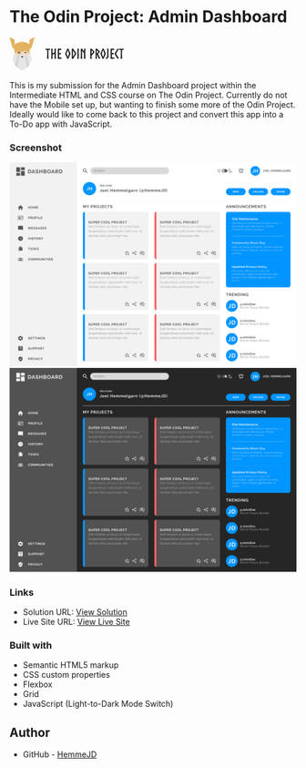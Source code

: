 # The Odin Project: Admin Dashboard

<div>
    <svg xmlns="http://www.w3.org/2000/svg" width="205" height="59" viewBox="0 0 205 59" fill="none" role="img" aria-labelledby="aqu6czecqbbwagiu3qtmeoyqbocb6ksh" class="hidden lg:block h-12 w-auto text-gray-800 dark:text-gray-300"><title id="aqu6czecqbbwagiu3qtmeoyqbocb6ksh">Odin Logo</title>
  <path fill-rule="evenodd" clip-rule="evenodd" d="M8.68945 34.7331L13.1482 19.2902H30.9833L35.442 34.7331H8.68945Z" fill="#EED9C3"></path>
  <ellipse cx="27.7849" cy="27.1223" rx="1.26005" ry="1.24284" fill="#353535"></ellipse>
  <path fill-rule="evenodd" clip-rule="evenodd" d="M19.446 25.7092C19.446 25.2752 19.0891 24.9233 18.6493 24.9233C17.638 24.9233 15.9034 24.9233 14.8922 24.9233C14.4523 24.9233 14.0955 25.2752 14.0955 25.7092C14.0955 26.3856 14.0955 27.3716 14.0955 28.1426C14.0955 28.7935 14.6305 29.3212 15.2902 29.3212C15.6995 29.3212 16.1763 29.3212 16.6578 29.3212C17.3973 29.3212 18.1062 29.0314 18.6295 28.5155C19.1522 28.0001 19.446 27.3004 19.446 26.5712C19.446 26.2585 19.446 25.9621 19.446 25.7092Z" fill="#A78347"></path>
  <path fill-rule="evenodd" clip-rule="evenodd" d="M35.0004 4.5308L43.8517 0L39.0002 18L35.0002 22L35.0004 4.5308Z" fill="#E3B261"></path>
  <path fill-rule="evenodd" clip-rule="evenodd" d="M8.8514 4.5308L0.000132561 0L4.85156 18L8.85156 22L8.8514 4.5308Z" fill="#E3B261"></path>
  <path fill-rule="evenodd" clip-rule="evenodd" d="M35.442 12.7438C35.442 12.7438 28.7539 8.34589 22.0657 8.34589C15.3776 8.34589 8.68945 12.7438 8.68945 12.7438V25.9373L10.473 29.4556C11.7527 24.5929 17.5445 22.5672 21.576 25.5723L22.0657 25.9373L22.5554 25.5723C26.587 22.5672 32.3788 24.5929 33.6585 29.4556L35.442 25.9373V12.7438Z" fill="#E3B261"></path>
  <path fill-rule="evenodd" clip-rule="evenodd" d="M17.6068 32.5341L14.0398 53.2041L9.12134 49.6858L13.148 34.7331L17.6068 32.5341Z" fill="#D4D4D4"></path>
  <path fill-rule="evenodd" clip-rule="evenodd" d="M26.5243 32.5341L30.0913 53.2041L35.0098 49.6858L30.9831 34.7331L26.5243 32.5341Z" fill="#D5D5D5"></path>
  <path fill-rule="evenodd" clip-rule="evenodd" d="M8.68933 25.9373L5.12231 39.1309L9.58108 47.9267L13.1481 34.7331L8.68933 25.9373Z" fill="#E6E6E6"></path>
  <path fill-rule="evenodd" clip-rule="evenodd" d="M35.4418 25.9373L39.0088 39.1309L34.55 47.9267L30.983 34.7331L35.4418 25.9373Z" fill="#E6E6E6"></path>
  <path fill-rule="evenodd" clip-rule="evenodd" d="M17.6069 32.5341L13.594 54.0837L22.0656 58.4815L30.5373 54.0837L26.5244 32.5341L22.3983 30.4992L22.0656 30.3352L17.6069 32.5341Z" fill="#E6E6E6"></path>
  <path fill-rule="evenodd" clip-rule="evenodd" d="M23.6636 33.4137H20.5425C20.5425 33.4137 20.5425 33.9348 20.5425 34.514C20.5425 34.9222 20.707 35.3131 20.9995 35.6016C21.292 35.8901 21.6884 36.0524 22.1022 36.0524C22.1026 36.0524 22.1035 36.0524 22.1039 36.0524C22.5177 36.0524 22.9141 35.8901 23.2066 35.6016C23.4991 35.3131 23.6636 34.9222 23.6636 34.514C23.6636 33.9348 23.6636 33.4137 23.6636 33.4137Z" fill="#353535"></path>
  <path d="M68.808 20.384L67.704 20.456C67.368 20.456 67.056 20.456 66.696 20.432C66.504 20.432 66.288 20.6 66.144 20.6L65.688 20.408L63.36 20.288L63.288 22.256L63.576 22.544L65.04 22.496C65.112 22.496 65.256 22.472 65.424 22.424L65.544 22.304L66.072 22.376L66.216 23.36L66.12 24.896L66.264 26.024L66.144 30.92L66.024 34.304L66.24 34.544L65.88 36.056V37.904L67.152 38.096L67.824 37.976L68.52 37.592L68.328 35.888V31.376L68.04 30.92L68.064 30.896L68.28 29.456L68.256 27.608V27.2C68.256 27.032 68.232 26.816 68.232 26.624C68.208 26.48 68.208 25.88 68.208 25.664L68.256 23.888L68.16 23.36L68.304 22.352H69.048L69.768 22.4L70.008 22.472H71.088L71.16 21.344L71.016 20.336L68.808 20.384ZM73.2638 33.992L73.3118 35.504L73.6478 35.864L73.2638 36.32L73.1918 37.928L74.7038 38.072L75.6878 38.024L75.7118 37.136L75.6398 36.056L75.4958 34.784L75.5198 34.712L75.6398 30.536L77.5118 29.744H77.5358L78.9278 29.432L78.9038 29.864L78.9758 30.2L78.9278 33.896L79.2878 34.28L79.0478 34.496L78.8798 37.184L79.1918 38.024H80.5838L81.4718 37.976L81.4238 36.656L81.2558 36.056L81.2078 32.984L81.1598 28.688L81.1118 28.208L81.0398 27.128L81.1598 24.872L80.9438 24.176L81.1838 23.864L81.2078 22.952V22.976L81.3518 21.608L81.4238 20.408L80.0558 20.36L79.1678 20.336L78.8078 21.032L78.9278 21.992L78.9758 24.152L79.0478 26.336L78.9518 26.984L78.6878 27.104L78.2318 27.32L77.2478 27.752L77.0318 28.016L76.6478 27.872L75.6398 28.232L75.5918 28.256L75.3758 25.928L75.4718 24.344L75.2078 24.128L75.4958 23.672L75.6158 22.208L75.7118 20.48L73.6478 20.216L73.0718 20.6L73.2398 22.088L73.1678 22.568L73.2398 24.152L73.4078 25.64L73.3118 27.992L73.4798 30.704L73.2638 33.992ZM90.8258 22.616L90.8738 21.272L90.8498 20.336L88.4738 20.36L87.5378 20.552L87.2018 20.36H85.8338L84.7058 20.504L84.8258 22.208L85.0898 22.52L84.8258 22.928L84.8498 24.152L84.8258 26.024V27.8L84.7538 28.688L84.9458 31.064L84.8498 31.256L84.8738 32.552V33.104L85.0898 33.392L84.8018 34.016L84.7778 35.12L84.8018 35.384L84.6578 37.016L84.7778 38L86.5778 38.024L86.7698 37.904H87.6098L88.9778 38.048L90.5618 38.072L91.1138 37.832L91.2098 36.944L91.2578 35.744L90.0578 35.72L89.4578 35.912L87.5378 35.936L87.3458 35.888L87.1298 35.84L87.0818 33.512L87.0578 33.464L87.1298 33.248L86.9858 32.552L87.0818 30.08H87.4658L88.9778 30.128L90.1538 30.176L90.2018 29.192L90.3458 28.472L90.0338 27.872L88.8098 27.992L87.8738 28.04L86.9858 27.992L86.9378 27.056L86.6978 26.864L86.9618 26.432L87.0818 25.712V23.336L87.1298 22.736V22.472H87.3458L88.6658 22.52L89.0498 22.448L89.1218 22.424L89.6978 22.616H90.8258ZM102.331 20.312L102.115 20.336H101.227L101.179 20.504L101.035 21.224L100.939 21.368L99.6429 24.608L99.7629 24.872L99.3309 25.184L98.0349 28.328L97.8429 28.448L97.8909 29.96L98.4669 31.184L99.3309 33.224L100.051 34.712H100.315L100.243 35.12L101.083 37.208L101.107 38L103.291 38.024L103.339 37.76L103.627 36.992L104.923 33.92L105.475 32.768L105.499 32.384L105.691 32.144L106.867 29.768L106.939 28.448L106.123 26.672L105.475 25.232H105.235L105.115 24.584L103.891 21.584L103.411 20.264L102.331 20.312ZM102.379 34.952L101.323 32.192L100.843 31.208L100.363 30.872L100.603 30.584L100.387 29.888L100.075 29.096L100.051 28.808L100.843 26.744L100.675 26.36L101.011 26.264L102.331 22.784L102.475 23.24L103.027 24.704L103.459 24.968L103.243 25.256L104.179 27.68L104.467 28.496L104.659 29.096L103.483 31.976L103.507 32.408H103.531L103.243 32.696L102.475 35.216L102.379 34.952ZM113.227 35.72L114.067 34.016L116.539 30.224L116.971 29.504L116.947 27.752L116.515 27.2L116.539 27.248L114.715 24.824L114.091 23.72L113.251 22.88L112.987 22.088L111.499 20.048L110.227 20.432L109.195 20.744L109.219 21.632L109.291 22.88L109.531 23.192L109.291 23.648L109.315 29.936L109.459 30.872L109.315 36.248V36.224L109.267 37.832L110.827 38.048L111.619 38.264L113.227 35.72ZM111.451 26.744L111.379 23.264L111.523 23.432L113.899 27.248L114.379 27.632L114.475 28.208L114.907 28.856L114.475 29.552L113.683 30.872L112.675 32.816L112.867 33.032L112.435 33.248L111.379 34.952L111.355 35L111.379 33.704L111.475 28.952L111.091 27.824L111.451 26.744ZM119.431 27.56L119.359 28.88L119.287 29.624V34.112V34.976L119.575 35.384L119.287 35.864L118.951 38L120.055 38.024L120.559 38.048L121.615 37.712L121.639 36.824L121.591 36.368L121.543 36.008V29.36L121.279 29.192L121.495 28.688L121.447 28.088L121.351 27.152L121.423 25.928L121.495 22.784L121.615 22.184L121.735 20.432L120.175 20.336L119.047 20.408L119.167 21.608L119.383 21.728L119.191 22.16L119.263 26.96L119.431 27.56ZM133.115 35.888V35.12L132.947 29.864L132.683 29.072L132.875 28.064L133.115 22.16L133.163 20.528L132.179 20.36L130.787 20.384V22.304L131.027 22.64L130.787 23.384V25.448L129.995 24.152L129.803 24.056L129.203 23.096L127.043 20.12L125.147 20.648V21.896L125.243 24.392L125.339 25.76L125.243 30.752L125.459 31.232L125.267 31.928L125.123 35.336V35.744L125.195 35.96L125.027 37.88L126.059 38.072L127.475 38.024L127.523 36.488L127.451 36.152L127.475 33.656L127.259 32.744L127.379 31.88L127.427 26.408L127.139 26.096L127.115 26.048L127.451 25.184V23.888L128.075 24.752L129.059 26.12L129.755 26.96L130.091 27.488L130.427 27.848L130.811 28.496L130.835 30.992L130.907 31.448L130.835 31.568L130.811 33.872L130.835 36.152L130.811 38.024L131.627 38.072L132.947 38.048L133.259 37.232L133.115 35.888ZM147.393 28.76L148.161 28.016L148.905 27.104L148.953 25.448L146.457 22.808L145.953 22.64L145.857 22.232L143.697 20L142.929 20.288L141.777 20.792L141.825 22.4L141.945 23.384V27.32L141.897 27.44L141.873 33.44L142.161 33.752L141.945 34.496L141.681 37.928L143.073 38.072L144.273 38L144.129 35.024L143.745 34.688L144.129 34.112L144.081 32.456L144.297 32.216L145.905 30.392L147.393 28.76ZM144.105 27.128L143.841 26.648L144.081 25.904L144.057 24.752L144.081 23.048L145.473 24.608L145.689 24.752L145.857 25.088L146.889 26.24L146.505 26.792L146.265 27.392L146.001 27.32L144.801 28.736L144.105 29.48V27.128ZM153.466 30.608L154.426 32.552L154.642 33.104L155.53 34.784L155.818 34.928L155.794 35.336L156.634 37.256L157.21 38.192L159.154 37.112L159.178 36.416L158.386 35.576L157.954 34.664V34.688L157.618 33.992L157.474 33.92V33.608L156.514 31.976C156.346 31.736 156.202 31.616 156.01 31.4V30.992C155.866 30.704 155.578 30.296 155.41 29.96L156.082 29.048L156.49 28.544L157.258 27.632L158.362 26.288L158.53 24.848L157.378 23.792C157.354 23.792 156.97 23.912 156.946 23.888L156.802 23.288L152.986 19.976L151.09 20.744L151.186 22.808L151.306 27.392L151.114 27.872L151.162 29.12L151.258 31.928V32.864L151.474 33.176L151.114 34.112L150.97 37.928L152.554 38.072L153.514 37.688L153.49 35.696L153.418 35.48L153.346 33.08L153.322 30.464L153.466 30.608ZM153.37 28.352L153.274 26.216L153.226 25.952L153.178 25.808L153.082 25.376L153.274 24.92V24.68L153.322 22.832L155.53 25.016L155.698 25.136L156.178 25.736L155.914 26.072C155.602 26.504 155.026 27.248 154.69 27.656L153.49 29.144L153.322 29.24L153.37 28.352ZM164.323 20.312L164.107 20.336H163.219L163.171 20.504L163.027 21.224L162.931 21.368L161.635 24.608L161.755 24.872L161.323 25.184L160.027 28.328L159.835 28.448L159.883 29.96L160.459 31.184L161.323 33.224L162.043 34.712H162.307L162.235 35.12L163.075 37.208L163.099 38L165.283 38.024L165.331 37.76L165.619 36.992L166.915 33.92L167.467 32.768L167.491 32.384L167.683 32.144L168.859 29.768L168.931 28.448L168.115 26.672L167.467 25.232H167.227L167.107 24.584L165.883 21.584L165.403 20.264L164.323 20.312ZM164.371 34.952L163.315 32.192L162.835 31.208L162.355 30.872L162.595 30.584L162.379 29.888L162.067 29.096L162.043 28.808L162.835 26.744L162.667 26.36L163.003 26.264L164.323 22.784L164.467 23.24L165.019 24.704L165.451 24.968L165.235 25.256L166.171 27.68L166.459 28.496L166.651 29.096L165.475 31.976L165.499 32.408H165.523L165.235 32.696L164.467 35.216L164.371 34.952ZM171.71 27.608L171.59 28.928L171.614 30.416L171.638 30.752V31.688L171.542 34.304L171.59 34.52L171.23 35.024L170.174 35.72L169.118 36.152V37.4L170.438 38.384L172.214 36.944L172.19 36.464L172.838 36.368L173.606 35.696L173.99 35.024L173.702 30.896L173.51 30.176L173.774 29.984L173.678 23.288L173.966 21.176L173.654 20.336L171.374 20.384V21.728L171.806 21.968L171.494 22.352L171.566 26.408L171.71 27.608ZM183.502 22.616L183.55 21.272L183.526 20.336L181.15 20.36L180.214 20.552L179.878 20.36H178.51L177.382 20.504L177.502 22.208L177.766 22.52L177.502 22.928L177.526 24.152L177.502 26.024V27.8L177.43 28.688L177.622 31.064L177.526 31.256L177.55 32.552V33.104L177.766 33.392L177.478 34.016L177.454 35.12L177.478 35.384L177.334 37.016L177.454 38L179.254 38.024L179.446 37.904H180.286L181.654 38.048L183.238 38.072L183.79 37.832L183.886 36.944L183.934 35.744L182.734 35.72L182.134 35.912L180.214 35.936L180.022 35.888L179.806 35.84L179.758 33.512L179.734 33.464L179.806 33.248L179.662 32.552L179.758 30.08H180.142L181.654 30.128L182.83 30.176L182.878 29.192L183.022 28.472L182.71 27.872L181.486 27.992L180.55 28.04L179.662 27.992L179.614 27.056L179.374 26.864L179.638 26.432L179.758 25.712V23.336L179.806 22.736V22.472H180.022L181.342 22.52L181.726 22.448L181.798 22.424L182.374 22.616H183.502ZM185.362 30.896L186.226 32.456L187.33 33.488L187.138 33.92L188.962 36.752L189.01 37.04L189.826 38.312L190.642 37.784L191.89 36.752L191.338 35.864L190.09 34.232L188.986 32.36L188.098 30.992L187.882 30.512L187.546 30.176L187.306 29.72L186.946 29.024L187.258 28.448L187.714 27.632L188.506 26.384L189.946 24.248L190.066 23.6L190.474 23.336L191.146 22.4L191.818 21.2L190.018 20L189.178 20.984L189.154 21.176L187.81 23.384V23.48L187.21 24.44V25.016L186.346 25.856L184.786 28.496L184.81 30.032L185.362 30.896ZM198.12 20.384L197.016 20.456C196.68 20.456 196.368 20.456 196.008 20.432C195.816 20.432 195.6 20.6 195.456 20.6L195 20.408L192.672 20.288L192.6 22.256L192.888 22.544L194.352 22.496C194.424 22.496 194.568 22.472 194.736 22.424L194.856 22.304L195.384 22.376L195.528 23.36L195.432 24.896L195.576 26.024L195.456 30.92L195.336 34.304L195.552 34.544L195.192 36.056V37.904L196.464 38.096L197.136 37.976L197.832 37.592L197.64 35.888V31.376L197.352 30.92L197.376 30.896L197.592 29.456L197.568 27.608V27.2C197.568 27.032 197.544 26.816 197.544 26.624C197.52 26.48 197.52 25.88 197.52 25.664L197.568 23.888L197.472 23.36L197.616 22.352H198.36L199.08 22.4L199.32 22.472H200.4L200.472 21.344L200.328 20.336L198.12 20.384Z" fill="currentColor"></path>
</svg>
</div>

This is my submission for the Admin Dashboard project within the Intermediate HTML and CSS course on The Odin Project. Currently do not have the Mobile set up, but wanting to finish some more of the Odin Project. Ideally would like to come back to this project and convert this app into a To-Do app with JavaScript.


### Screenshot

![View Light Mode](./dashboard-mockup-lightmode.png)
![View Dark Mode](./dashboard-mockup-darkmode.png)

### Links

- Solution URL: [View Solution](https://github.com/HemmeJD/admin-dashboard)
- Live Site URL: [View Live Site](https://hemmejd.github.io/admin-dashboard/)

### Built with

- Semantic HTML5 markup
- CSS custom properties
- Flexbox
- Grid
- JavaScript (Light-to-Dark Mode Switch)

## Author

- GitHub - [HemmeJD](https://github.com/HemmeJD)
